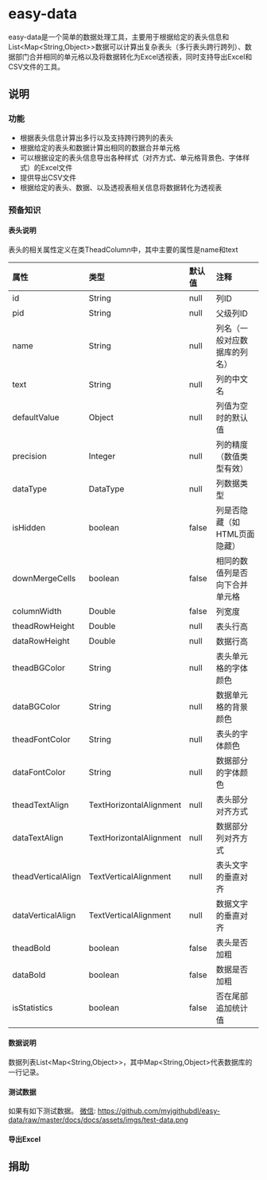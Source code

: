 easy-data
==========

easy-data是一个简单的数据处理工具，主要用于根据给定的表头信息和List<Map<String,Object>>数据可以计算出复杂表头（多行表头跨行跨列）、数据部门合并相同的单元格以及将数据转化为Excel透视表，同时支持导出Excel和CSV文件的工具。 

## 说明 
### 功能
* 根据表头信息计算出多行以及支持跨行跨列的表头
* 根据给定的表头和数据计算出相同的数据合并单元格
* 可以根据设定的表头信息导出各种样式（对齐方式、单元格背景色、字体样式）的Excel文件
* 提供导出CSV文件
* 根据给定的表头、数据、以及透视表相关信息将数据转化为透视表

### 预备知识
#### 表头说明
表头的相关属性定义在类TheadColumn中，其中主要的属性是name和text

|属性|类型|默认值|注释|
|:---|:---|:---|:---|
|id|String|null|列ID|
|pid|String|null|父级列ID|
|name|String|null|列名（一般对应数据库的列名）|
|text|String|null|列的中文名|
|defaultValue|Object|null|列值为空时的默认值|
|precision|Integer|null|列的精度（数值类型有效）|
|dataType|DataType|null|列数据类型|
|isHidden|boolean|false|列是否隐藏（如HTML页面隐藏）|
|downMergeCells|boolean|false|相同的数值列是否向下合并单元格|
|columnWidth|Double|false|列宽度|
|theadRowHeight|Double|null|表头行高|
|dataRowHeight|Double|null|数据行高|
|theadBGColor|String|null|表头单元格的字体颜色|
|dataBGColor|String|null|数据单元格的背景颜色|
|theadFontColor|String|null|表头的字体颜色|
|dataFontColor|String|null|数据部分的字体颜色|
|theadTextAlign|TextHorizontalAlignment|null|表头部分对齐方式|
|dataTextAlign|TextHorizontalAlignment|null|数据部分列对齐方式|
|theadVerticalAlign|TextVerticalAlignment|null|表头文字的垂直对齐|
|dataVerticalAlign|TextVerticalAlignment|null|数据文字的垂直对齐|
|theadBold|boolean|false|表头是否加粗|
|dataBold|boolean|false|数据是否加粗|
|isStatistics|boolean|false|否在尾部追加统计值|

#### 数据说明
数据列表List<Map<String,Object>>，其中Map<String,Object>代表数据库的一行记录。

#### 测试数据
如果有如下测试数据。
[微信]: https://github.com/myjgithubdl/easy-data/raw/master/docs/docs/assets/imgs/test-data.png


#### 导出Excel


## 捐助

[微信]: https://github.com/myjgithubdl/easy-data/raw/master/docs/assets/imgs/alipay-code.png
